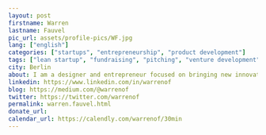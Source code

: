 ```yaml
---  
layout: post
firstname: Warren
lastname: Fauvel
pic_url: assets/profile-pics/WF.jpg
lang: ["english"]  
categories: ["startups", "entrepreneurship", "product development"]
tags: ["lean startup", "fundraising", "pitching", "venture development", "UX", "UI","product management" ,"customer discovery"]
city: Berlin
about: I am a designer and entrepreneur focused on bringing new innovations to market. I have worked with dozens of large organisations including Google, Virgin, Generali, NHS and UK Govt but I most enjoy helping young startups to find product market fit.
linkedin: https://www.linkedin.com/in/warrenof
blog: https://medium.com/@warrenof
twitter: https://twitter.com/warrenof
permalink: warren.fauvel.html
donate_url: 
calendar_url: https://calendly.com/warrenof/30min
---
```

